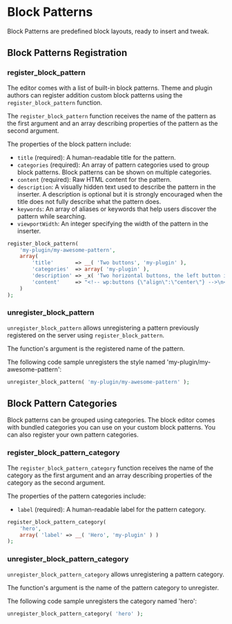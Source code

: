 # Block Patterns

Block Patterns are predefined block layouts, ready to insert and tweak.

## Block Patterns Registration

### register_block_pattern

The editor comes with a list of built-in block patterns. Theme and plugin authors can register addition custom block patterns using the `register_block_pattern` function.

The `register_block_pattern` function receives the name of the pattern as the first argument and an array describing properties of the pattern as the second argument.

The properties of the block pattern include:
 - `title` (required): A human-readable title for the pattern.
 - `categories` (required): An array of pattern categories used to group block patterns. Block patterns can be shown on multiple categories.
 - `content` (required): Raw HTML content for the pattern.
 - `description`: A visually hidden text used to describe the pattern in the inserter. A description is optional but it is strongly encouraged when the title does not fully describe what the pattern does.
 - `keywords`: An array of aliases or keywords that help users discover the pattern while searching.
 - `viewportWidth`: An integer specifying the width of the pattern in the inserter.

```php
register_block_pattern(
	'my-plugin/my-awesome-pattern',
	array(
		'title'       => __( 'Two buttons', 'my-plugin' ),
		'categories'  => array( 'my-plugin' ),
		'description' => _x( 'Two horizontal buttons, the left button is filled in, and the right button is outlined.', 'Block pattern description', 'my-plugin' ),
		'content'     => "<!-- wp:buttons {\"align\":\"center\"} -->\n<div class=\"wp-block-buttons aligncenter\"><!-- wp:button {\"backgroundColor\":\"very-dark-gray\",\"borderRadius\":0} -->\n<div class=\"wp-block-button\"><a class=\"wp-block-button__link has-background has-very-dark-gray-background-color no-border-radius\">" . esc_html__( 'Button One', 'my-plugin' ) . "</a></div>\n<!-- /wp:button -->\n\n<!-- wp:button {\"textColor\":\"very-dark-gray\",\"borderRadius\":0,\"className\":\"is-style-outline\"} -->\n<div class=\"wp-block-button is-style-outline\"><a class=\"wp-block-button__link has-text-color has-very-dark-gray-color no-border-radius\">" . esc_html__( 'Button Two', 'my-plugin' ) . "</a></div>\n<!-- /wp:button --></div>\n<!-- /wp:buttons -->",
	)
);
```

### unregister_block_pattern

`unregister_block_pattern` allows unregistering a pattern previously registered on the server using `register_block_pattern`.

The function's argument is the registered name of the pattern.

The following code sample unregisters the style named 'my-plugin/my-awesome-pattern':

```php
unregister_block_pattern( 'my-plugin/my-awesome-pattern' );
```

## Block Pattern Categories

Block patterns can be grouped using categories. The block editor comes with bundled categories you can use on your custom block patterns. You can also register your own pattern categories.

### register_block_pattern_category

The `register_block_pattern_category` function receives the name of the category as the first argument and an array describing properties of the category as the second argument.

The properties of the pattern categories include:
 - `label` (required): A human-readable label for the pattern category.

```php
register_block_pattern_category(
	'hero',
	array( 'label' => __( 'Hero', 'my-plugin' ) )
);
```

### unregister_block_pattern_category

`unregister_block_pattern_category` allows unregistering a pattern category.

The function's argument is the name of the pattern category to unregister.

The following code sample unregisters the category named 'hero':

```php
unregister_block_pattern_category( 'hero' );
```
